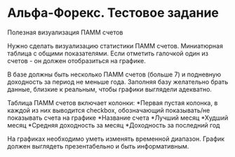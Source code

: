 Альфа-Форекс. Тестовое задание
=========
Полезная визуализация ПАММ счетов

Нужно сделать визуализацию статистики ПАММ счетов. Миниатюрная таблица с общими показателями. Если отметить галочкой один из счетов - он должен отобразиться на графике.

В базе должны быть несколько ПАММ счетов (больше 7) и подневную доходность за период не меньше года. Заполняя базу желательно брать данные, близкие к реальным, чтобы графики выглядели адекватно.

Таблица ПАММ счетов включает колонки:
*Первая пустая колонка, в каждой из них выводится checkbox, обозначающий показывать/не показывать счета на графике
*Название счета
*Лучший месяц
*Худший месяц
*Средняя доходность за месяц
*Доходность за последний год

На графиках необходимо уметь изменять временной диапазон.
График должен выглядеть презентабельно и быть информативным.
